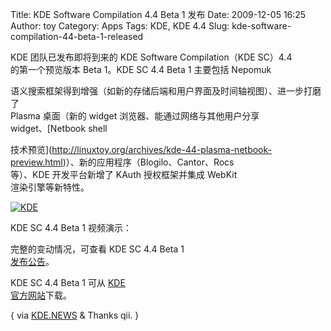 Title: KDE Software Compilation 4.4 Beta 1 发布
Date: 2009-12-05 16:25
Author: toy
Category: Apps
Tags: KDE, KDE 4.4
Slug: kde-software-compilation-44-beta-1-released

KDE 团队已发布即将到来的 KDE Software Compilation（KDE SC）4.4  
的第一个预览版本 Beta 1。KDE SC 4.4 Beta 1 主要包括 Nepomuk  

语义搜索框架得到增强（如新的存储后端和用户界面及时间轴视图）、进一步打磨了  
Plasma 桌面（新的 widget 浏览器、能通过网络与其他用户分享  
widget、[Netbook shell  

技术预览](http://linuxtoy.org/archives/kde-44-plasma-netbook-preview.html)）、新的应用程序（Blogilo、Cantor、Rocs  
等）、KDE 开发平台新增了 KAuth 授权框架并集成 WebKit  
渲染引擎等新特性。

[![KDE](http://i.linuxtoy.org/images/2009/12/kde44b1-thumb.png)](http://i.linuxtoy.org/images/2009/12/kde44b1.png)

KDE SC 4.4 Beta 1 视频演示：

完整的变动情况，可查看 KDE SC 4.4 Beta 1  
[发布公告](http://www.kde.org/announcements/announce-4.4-beta1.php)。

KDE SC 4.4 Beta 1 可从 [KDE  
官方网站](http://www.kde.org/info/4.3.80.php)下载。

{ via
[KDE.NEWS](http://kdenews.org/2009/12/04/kde-software-compilation-44-beta-1-released)
& Thanks qii. }

